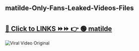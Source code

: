 
 ## matilde-Only-Fans-Leaked-Videos-Files

# <h2><a href="https://mediaupload.pro?matilde">🔗 Click to LINKS ⏩⏩ 👉 🟢 matilde </a></h2>

<a href="https://mediaupload.pro?matilde" rel="nofollow" data-target="animated-image.originalLink"><img src="https://i.ibb.co.com/xMMVF88/686577567.gif" alt="Viral Video Original" style="max-width: 100%; display: inline-block;" data-target="animated-image.originalImage"></a>